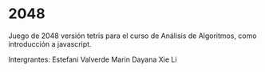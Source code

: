 # 2048
Juego de 2048 versión tetris para el curso de Análisis de Algoritmos, como introducción a javascript.

Intergrantes:
Estefani Valverde Marin
Dayana Xie Li
